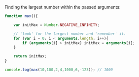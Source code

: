Finding the largest number within the passed arguments:

```js
function max(){

    var initMax = Number.NEGATIVE_INFINITY;

    // 'look' for the largest number and 'remember' it.
    for (var i = 0; i < arguments.length; i++){
        if (arguments[i] > initMax) initMax = arguments[i];
    }

    return initMax;
}

console.log(max(10,100,2,4,1000,6,-123)); // 1000
```